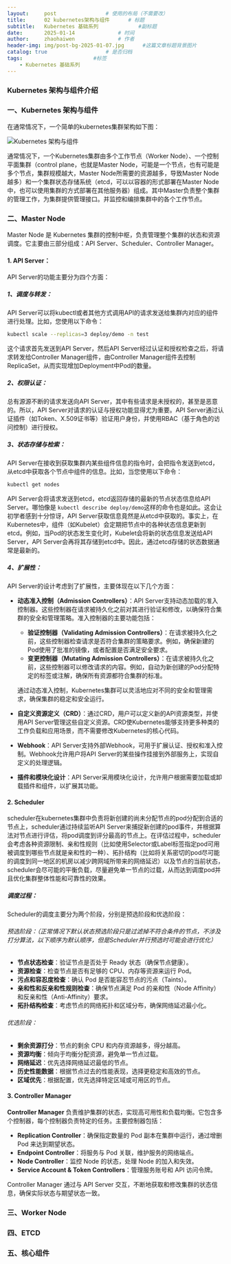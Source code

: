```yaml
---
layout:     post   				# 使用的布局（不需要改）
title:      02 kubernetes架构与组件 		# 标题 
subtitle:   Kubernetes 基础系列 			#副标题
date:       2025-01-14 				# 时间
author:     zhaohaiwen 				# 作者
header-img: img/post-bg-2025-01-07.jpg		#这篇文章标题背景图片
catalog: true 					# 是否归档
tags:						#标签
    - Kubernetes 基础系列
---
```

### Kubernetes 架构与组件介绍

### 一、Kubernetes 架构与组件

在通常情况下，一个简单的kubernetes集群架构如下图：

![Kubernetes 架构与组件](https://hodie-aurora.github.io/img/2025-01-14-02-kubernetes-system-struct.png)

通常情况下，一个Kubernetes集群由多个工作节点（Worker Node）、一个控制平面集群（control plane，也就是Master Node，可能是一个节点，也有可能是多个节点，集群规模越大，Master Node所需要的资源越多，导致Master Node越多）和一个集群状态存储系统（etcd，可以以容器的形式部署在Master Node中，也可以使用集群的方式部署在其他服务器）组成。其中Master负责整个集群的管理工作，为集群提供管理接口。并监控和编排集群中的各个工作节点。

### 二、Master Node

Master Node 是 Kubernetes 集群的控制中枢，负责管理整个集群的状态和资源调度。它主要由三部分组成：API Server、Scheduler、Controller Manager。

#### 1. API Server：

API Server的功能主要分为四个方面：

##### **1、调度与转发**：

API Server可以将kubectl或者其他方式调用API的请求发送给集群内对应的组件进行处理。比如，您使用以下命令：

```bash
kubectl scale --replicas=3 deploy/demo -n test
```

这个请求首先发送到API Server，然后API Server经过认证和授权检查之后，将请求转发给Controller Manager组件，由Controller Manager组件去控制ReplicaSet，从而实现增加Deployment中Pod的数量。

##### **2、权限认证**：

总有源源不断的请求发送向API Server，其中有些请求是未授权的，甚至是恶意的。所以，API Server对请求的认证与授权功能显得尤为重要。API Server通过认证插件（如Token、X.509证书等）验证用户身份，并使用RBAC（基于角色的访问控制）进行授权。

##### **3、状态存储与检索**：

API Server在接收到获取集群内某些组件信息的指令时，会把指令发送到etcd，从etcd中获取各个节点中组件的信息。比如，当您使用以下命令：

```bash
kubectl get nodes
```

API Server会将请求发送到etcd，etcd返回存储的最新的节点状态信息给API Server。哪怕像是 `kubectl describe deploy/demo`这样的命令也是如此。这会让初学者感到十分惊讶，API Server获取信息竟然是从etcd中获取的。事实上，在Kubernetes中，组件（如Kubelet）会定期把节点中的各种状态信息更新到etcd。例如，当Pod的状态发生变化时，Kubelet会将新的状态信息发送给API Server，API Server会再将其存储到etcd中。因此，通过etcd存储的状态数据通常是最新的。

##### **4、扩展性**：

API Server的设计考虑到了扩展性，主要体现在以下几个方面：

- **动态准入控制（Admission Controllers）**：API Server支持动态加载的准入控制器。这些控制器在请求被持久化之前对其进行验证和修改，以确保符合集群的安全和管理策略。准入控制器的主要功能包括：

  - **验证控制器（Validating Admission Controllers）**：在请求被持久化之前，这些控制器检查请求是否符合集群的策略要求。例如，确保新建的Pod使用了批准的镜像，或者配置是否满足安全要求。
  - **变更控制器（Mutating Admission Controllers）**：在请求被持久化之前，这些控制器可以修改请求的内容。例如，自动为新创建的Pod分配特定的标签或注解，确保所有资源都符合集群的标准。

  通过动态准入控制，Kubernetes集群可以灵活地应对不同的安全和管理需求，确保集群的稳定和安全运行。
- **自定义资源定义（CRD）**：通过CRD，用户可以定义新的API资源类型，并使用API Server管理这些自定义资源。CRD使Kubernetes能够支持更多种类的工作负载和应用场景，而不需要修改Kubernetes的核心代码。
- **Webhook**：API Server支持外部Webhook，可用于扩展认证、授权和准入控制。Webhook允许用户将API Server的某些操作挂接到外部服务上，实现自定义的处理逻辑。
- **插件和模块化设计**：API Server采用模块化设计，允许用户根据需要加载或卸载插件和组件，以扩展其功能。

#### 2. Scheduler

scheduler在kubernetes集群中负责将新创建的尚未分配节点的pod分配到合适的节点上，scheduler通过持续监听API Server来捕捉新创建的pod事件，并根据算法对节点进行评估，将pod调度到评分最高的节点上。在评估过程中，scheduler会考虑各种资源限制、亲和性规则（比如使用Selector或Label标签指定pod可用被调度到哪些节点就是亲和性的一种）、拓扑结构（比如将关系密切的pod尽可能的调度到同一地区的机房以减少跨网域所带来的网络延迟）以及节点的当前状态，scheduler会尽可能的平衡负载，尽量避免单一节点的过载，从而达到调度pod并且优化集群整体性能和可靠性的效果。

##### 调度过程：

Scheduler的调度主要分为两个阶段，分别是预选阶段和优选阶段：

###### 预选阶段：（正常情况下默认状态预选阶段只是过滤掉不符合条件的节点，不涉及打分算法，以下顺序为默认顺序，但是Scheduler并行预选时可能会进行优化）

- **节点状态检查**：验证节点是否处于 Ready 状态（确保节点健康）。
- **资源检查**：检查节点是否有足够的 CPU、内存等资源来运行 Pod。
- **污点和容忍度检查**：确认 Pod 是否能容忍节点的污点（Taints）。
- **亲和性和反亲和性规则检查**：确保节点满足 Pod 的亲和性（Node Affinity）和反亲和性（Anti-Affinity）要求。
- **拓扑结构检查**：考虑节点的网络拓扑和区域分布，确保网络延迟最小化。

###### 优选阶段：

- **剩余资源打分**：节点的剩余 CPU 和内存资源越多，得分越高。
- **资源均衡**：倾向于均衡分配资源，避免单一节点过载。
- **网络延迟**：优先选择网络延迟最低的节点。
- **历史性能数据**：根据节点过去的性能表现，选择更稳定和高效的节点。
- **区域优先**：根据配置，优先选择特定区域或可用区的节点。

#### 3. Controller Manager

**Controller Manager** 负责维护集群的状态，实现高可用性和负载均衡。它包含多个控制器，每个控制器负责特定的任务。主要控制器包括：

- **Replication Controller**：确保指定数量的 Pod 副本在集群中运行，通过增删 Pod 来达到期望状态。
- **Endpoint Controller**：将服务与 Pod 关联，维护服务的网络端点。
- **Node Controller**：监控 Node 的状态，处理 Node 的加入和失效。
- **Service Account & Token Controllers**：管理服务账号和 API 访问令牌。

Controller Manager 通过与 API Server 交互，不断地获取和修改集群的状态信息，确保实际状态与期望状态一致。

### 三、Worker Node

### 四、ETCD

### 五、核心组件

